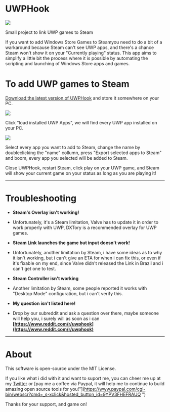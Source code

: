 # UWPHook

![](http://imgur.com/gWwR02D.png)

Small project to link UWP games to Steam

If you want to add Windows Store Games to Steamyou need to do a bit of a warkaround because Steam can't see UWP apps, and there's a chance Steam won't show it on your "Currently playing" status. This app aims to simplify a little bit the process where it is possible by automating the scripting and launching of Windows Store apps and games.

# To add UWP games to Steam #

[Download the latest version of UWPHook](https://github.com/BrianLima/UWPHook/releases) and store it somewhere on your PC.

![](http://i.imgur.com/wOV8QwD.png)

Click "load installed UWP Apps", we will find every UWP app installed on your PC.

![](http://i.imgur.com/ppivtS5.png)

Select every app you want to add to Steam, change the name by doubleclicking the "name" collumn, press "Export selected apps to Steam" and boom, every app you selected will be added to Steam.

Close UWPHook, restart Steam, click play on your UWP game, and Steam will show your current game on your status as long as you are playing it! 

----------

# Troubleshooting #

- **Steam's Overlay isn't working!**
- Unfortunately, it's a Steam limitation, Valve has to update it in order to work properly with UWP, DXTory is a recommended overlay for UWP games. 

- **Steam Link launches the game but input doesn't work!**
- Unfortunately, another limitation by Steam, i have some ideas as to why it isn't working, but i can't give an ETA for when i can fix this, or even if it's fixable on my end, since Valve didn't released the Link in Brazil and i can't get one to test.

- **Steam Controller isn't working**
- Another limitation by Steam, some people reported it works with "Desktop Mode" configuration, but i can't verify this. 

- **My question isn't listed here!**
- Drop by our subreddit and ask a question over there, maybe someone will help you, i surely will as soon as i can
 **[https://www.reddit.com/r/uwphook](https://www.reddit.com/r/uwphook)**

----------

# About #

This software is open-source under the MIT License.

If you like what i did with it and want to suport me, you can cheer me up at my [Twitter](http://www.twitter.com/brianostorm "Twitter") or [pay me a coffee via Paypal, it will help me to continue to build amazing open source tools for you!"](https://www.paypal.com/cgi-bin/webscr?cmd=_s-xclick&hosted_button_id=9YPV3FHEFRAUQ ")

Thanks for your support, and game on!

